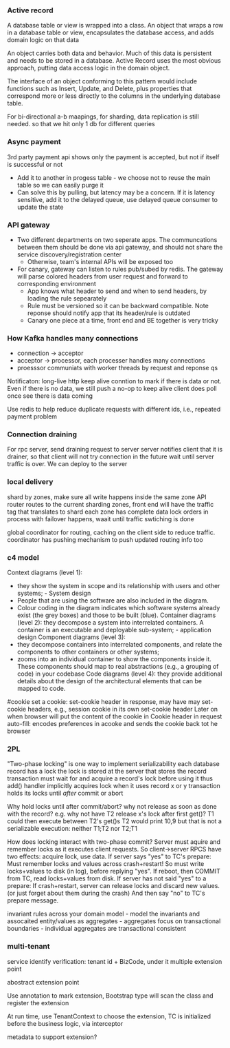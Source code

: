 ### Active record
A database table or view is wrapped into a class. An object that wraps a row in a database table or view, encapsulates the database access, and adds domain logic on that data

An object carries both data and behavior. Much of this data is persistent and needs to be stored in a database. Active Record uses the most obvious approach, putting data access logic in the domain object. 

The interface of an object conforming to this pattern would include functions such as Insert, Update, and Delete, plus properties that correspond more or less directly to the columns in the underlying database table.

For bi-directional a-b  maapings, for sharding, data replication is still needed. so that we hit only 1 db for different queries

### Async payment
3rd party payment api shows only the payment is accepted, but not if itself is successful or not  
* Add it to another in progess table - we choose not to reuse the main table so we can easily purge it
* Can solve this by pulling, but latency may be a concern. If it is latency sensitive, add it to the delayed queue, use delayed queue consumer to update the state

### API gateway

* Two different departments on two seperate apps. The communcations between them should be done via api gateway, and should not share the service discovery/registration center
  * Otherwise, team's internal APIs will be exposed too 
* For canary, gateway can listen to rules pub/subed by redis. The gateway will parse colored headers from user request and forward to corresponding environment
  * App knows what header to send and when to send headers, by loading the rule sepearately
  * Rule must be versioned so it can be backward compatible. Note reponse should notify app that its header/rule is outdated
  * Canary one piece at a time, front end and BE together is very tricky

### How Kafka handles many connections
* connection -> acceptor
* acceptor -> processor, each processer handles many connections
* proesssor communiats with worker threads by request and reponse qs


Notificaton:
long-live http keep alive conntion to mark if there is data or not. Even if there is no data, we still push a no-op to keep alive
client does poll once see there is data coming

Use redis to help reduce duplicate requests with different ids, i.e., repeated payment problem

### Connection draining
For rpc server, send draining request to server
server notifies client that it is drainer, so that client will not try connection in the future
wait until server traffic is over. We can deploy to the server

### local delivery
shard by zones, make sure all write happens inside the same zone
API router routes to the current sharding zones, front end will have the traffic tag that translates to shard
each zone has complete data
lock orders in process with failover happens, waait until traffic swtiching is done

global coordinator for routing, caching on the client side to reduce traffic. coordinator has pushing mechanism to push updated routing info too

### c4 model

Context diagrams (level 1): 
 * they show the system in scope and its relationship with users and other systems; - System design
 * People that are using the software are also included in the diagram.
 * Colour coding in the diagram indicates which software systems already exist (the grey boxes) and those to be built (blue).
Container diagrams (level 2):  they decompose a system into interrelated containers.  A container is an executable and deployable sub-system; - application design
Component diagrams (level 3): 
 * they decompose containers into interrelated components, and relate the components to other containers or other systems;
 * zooms into an individual container to show the components inside it. These components should map to real abstractions (e.g., a grouping of code) in your codebase
Code diagrams (level 4):  they provide additional details about the design of the architectural elements that can be mapped to code.  



#cookie
set a cookie: 
set-cookie header in response, may have may set-cookie headers, e.g., session cookie in its own set-cookie header
Later on when browser will put the content of the cookie in Cookie header in request
auto-fill: encodes preferences in acooke and sends the cookie back tot he browser

### 2PL

"Two-phase locking" is one way to implement serializability
  each database record has a lock
  the lock is stored at the server that stores the record
  transaction must wait for and acquire a record's lock before using it
    thus add() handler implicitly acquires lock when it uses record x or y
  transaction holds its locks until *after* commit or abort 

Why hold locks until after commit/abort?
  why not release as soon as done with the record?
  e.g. why not have T2 release x's lock after first get()?
    T1 could then execute between T2's get()s
    T2 would print 10,9
    but that is not a serializable execution: neither T1;T2 nor T2;T1

How does locking interact with two-phase commit?
  Server must aquire and remember locks as it executes client requests.
    So client->server RPCS have two effects: acquire lock, use data.
  If server says "yes" to TC's prepare:
    Must remember locks and values across crash+restart!
    So must write locks+values to disk (in log), before replying "yes".
    If reboot, then COMMIT from TC, read locks+values from disk.
  If server has not said "yes" to a prepare:
    If crash+restart, server can release locks and discard new values.
      (or just forget about them during the crash)
    And then say "no" to TC's prepare message.

invariant rules across your domain model - model the invariants and assocaited entity/values as aggregates - aggregates focus on transactional boundaries - individual aggregates are transactional consistent 

### multi-tenant
service identify verification: tenant id + BizCode, under it multiple extension point

abostract extension point

Use annotation to mark extension, Bootstrap type will scan the class and register the extension 

At run time, use TenantContext to choose the extension, TC is initialized before the business logic, via interceptor

metadata to support extension?
